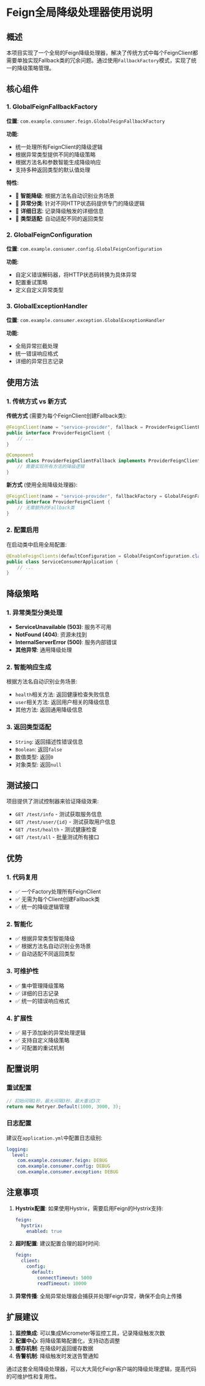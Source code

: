 # Feign全局降级处理器使用说明

## 概述

本项目实现了一个全局的Feign降级处理器，解决了传统方式中每个FeignClient都需要单独实现Fallback类的冗余问题。通过使用`FallbackFactory`模式，实现了统一的降级策略管理。

## 核心组件

### 1. GlobalFeignFallbackFactory

**位置**: `com.example.consumer.feign.GlobalFeignFallbackFactory`

**功能**:
- 统一处理所有FeignClient的降级逻辑
- 根据异常类型提供不同的降级策略
- 根据方法名和参数智能生成降级响应
- 支持多种返回类型的默认值处理

**特性**:
- 🔄 **智能降级**: 根据方法名自动识别业务场景
- 🎯 **异常分类**: 针对不同HTTP状态码提供专门的降级逻辑
- 📝 **详细日志**: 记录降级触发的详细信息
- 🔧 **类型适配**: 自动适配不同的返回类型

### 2. GlobalFeignConfiguration

**位置**: `com.example.consumer.config.GlobalFeignConfiguration`

**功能**:
- 自定义错误解码器，将HTTP状态码转换为具体异常
- 配置重试策略
- 定义自定义异常类型

### 3. GlobalExceptionHandler

**位置**: `com.example.consumer.exception.GlobalExceptionHandler`

**功能**:
- 全局异常拦截处理
- 统一错误响应格式
- 详细的异常日志记录

## 使用方法

### 1. 传统方式 vs 新方式

**传统方式** (需要为每个FeignClient创建Fallback类):
```java
@FeignClient(name = "service-provider", fallback = ProviderFeignClientFallback.class)
public interface ProviderFeignClient {
    // ...
}

@Component
public class ProviderFeignClientFallback implements ProviderFeignClient {
    // 需要实现所有方法的降级逻辑
}
```

**新方式** (使用全局降级处理器):
```java
@FeignClient(name = "service-provider", fallbackFactory = GlobalFeignFallbackFactory.class)
public interface ProviderFeignClient {
    // 无需额外的Fallback类
}
```

### 2. 配置启用

在启动类中启用全局配置:
```java
@EnableFeignClients(defaultConfiguration = GlobalFeignConfiguration.class)
public class ServiceConsumerApplication {
    // ...
}
```

## 降级策略

### 1. 异常类型分类处理

- **ServiceUnavailable (503)**: 服务不可用
- **NotFound (404)**: 资源未找到
- **InternalServerError (500)**: 服务内部错误
- **其他异常**: 通用降级处理

### 2. 智能响应生成

根据方法名自动识别业务场景:
- `health`相关方法: 返回健康检查失败信息
- `user`相关方法: 返回用户相关的降级信息
- 其他方法: 返回通用降级信息

### 3. 返回类型适配

- `String`: 返回描述性错误信息
- `Boolean`: 返回`false`
- 数值类型: 返回`0`
- 对象类型: 返回`null`

## 测试接口

项目提供了测试控制器来验证降级效果:

- `GET /test/info` - 测试获取服务信息
- `GET /test/user/{id}` - 测试获取用户信息
- `GET /test/health` - 测试健康检查
- `GET /test/all` - 批量测试所有接口

## 优势

### 1. 代码复用
- ✅ 一个Factory处理所有FeignClient
- ✅ 无需为每个Client创建Fallback类
- ✅ 统一的降级逻辑管理

### 2. 智能化
- ✅ 根据异常类型智能降级
- ✅ 根据方法名自动识别业务场景
- ✅ 自动适配不同返回类型

### 3. 可维护性
- ✅ 集中管理降级策略
- ✅ 详细的日志记录
- ✅ 统一的错误响应格式

### 4. 扩展性
- ✅ 易于添加新的异常处理逻辑
- ✅ 支持自定义降级策略
- ✅ 可配置的重试机制

## 配置说明

### 重试配置
```java
// 初始间隔1秒，最大间隔3秒，最大重试3次
return new Retryer.Default(1000, 3000, 3);
```

### 日志配置
建议在`application.yml`中配置日志级别:
```yaml
logging:
  level:
    com.example.consumer.feign: DEBUG
    com.example.consumer.config: DEBUG
    com.example.consumer.exception: DEBUG
```

## 注意事项

1. **Hystrix配置**: 如果使用Hystrix，需要启用Feign的Hystrix支持:
   ```yaml
   feign:
     hystrix:
       enabled: true
   ```

2. **超时配置**: 建议配置合理的超时时间:
   ```yaml
   feign:
     client:
       config:
         default:
           connectTimeout: 5000
           readTimeout: 10000
   ```

3. **异常传播**: 全局异常处理器会捕获并处理Feign异常，确保不会向上传播

## 扩展建议

1. **监控集成**: 可以集成Micrometer等监控工具，记录降级触发次数
2. **配置中心**: 将降级策略配置化，支持动态调整
3. **缓存机制**: 在降级时返回缓存数据
4. **告警机制**: 降级触发时发送告警通知

通过这套全局降级处理器，可以大大简化Feign客户端的降级处理逻辑，提高代码的可维护性和复用性。